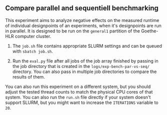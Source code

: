## Compare parallel and sequentiell benchmarking

This experiment aims to analyze negative effects on the measured runtime of individual designpoints of an
experiments, when it's designpoints are run in parallel.
It is designed to be run on the `general1` partition of the Goethe-HLR computer cluster.

1. The `job.sh` file contains appropriate SLURM settings and can be queued with `sbatch job.sh`.

2. Run the `eval.py` file after all jobs of the job array finished by passing in the job directory
that is created in the `logs/exp-bench-par-vs-seq/` directory. You can also pass in multiple job directories to
compare the results of them.

You can also run this experiment on a different system, but you should adjust the tested thread counts to match
the physical CPU cores of that system. You can also run the `run.sh` file directly if your system doesn't support
SLURM, but you might want to increase the `ITERATIONS` variable to `20`.
